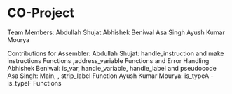 # CO-Project

Team Members:
Abdullah Shujat
Abhishek Beniwal
Asa Singh 
Ayush Kumar Mourya

Contributions for Assembler:
Abdullah Shujat: handle_instruction and make instructions Functions ,address_variable Functions and Error Handling 
Abhishek Beniwal: is_var, handle_variable, handle_label and pseudocode
Asa Singh: Main, , strip_label Function 
Ayush Kumar Mourya: is_typeA - is_typeF Functions
